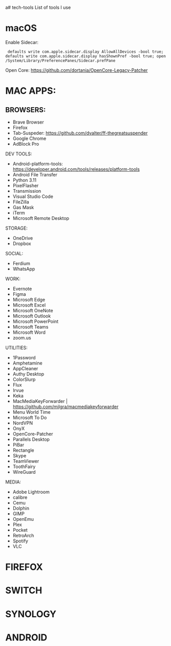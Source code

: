 a# tech-tools
List of tools I use


# macOS
Enable Sidecar:

```  defaults write com.apple.sidecar.display AllowAllDevices -bool true; defaults write com.apple.sidecar.display hasShownPref -bool true; open /System/Library/PreferencePanes/Sidecar.prefPane ```

Open Core:
https://github.com/dortania/OpenCore-Legacy-Patcher


# MAC APPS:
## BROWSERS:
- Brave Browser
- Firefox
-   Tab-Suspeder: https://github.com/dvalter/ff-thegreatsuspender
- Google Chrome
- AdBlock Pro


DEV TOOLS:
- Android-platform-tools: https://developer.android.com/tools/releases/platform-tools
- Android File Transfer
- Python 3.11
- PixelFlasher
- Transmission
- Visual Studio Code
- FileZilla
- Gas Mask
- iTerm
- Microsoft Remote Desktop

    
STORAGE:
- OneDrive
- Dropbox

SOCIAL:
- Ferdium
- WhatsApp

WORK:
- Evernote
- Figma
- Microsoft Edge
- Microsoft Excel
- Microsoft OneNote
- Microsoft Outlook
- Microsoft PowerPoint
- Microsoft Teams
- Microsoft Word
- zoom.us


UTILITIES:
- 1Password
- Amphetamine
- AppCleaner
- Authy Desktop
- ColorSlurp
- Flux
- Irvue
- Keka
- MacMediaKeyForwarder | https://github.com/milgra/macmediakeyforwarder
- Menu World Time
- Microsoft To Do
- NordVPN
- OnyX
- OpenCore-Patcher
- Parallels Desktop
- PiBar
- Rectangle
- Skype
- TeamViewer
- ToothFairy
- WireGuard

MEDIA:
- Adobe Lightroom
- calibre
- Cemu
- Dolphin
- GIMP
- OpenEmu
- Plex
- Pocket
- RetroArch
- Spotify
- VLC

# FIREFOX



# SWITCH



# SYNOLOGY


# ANDROID

